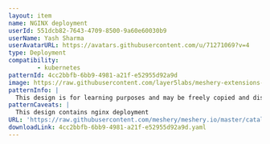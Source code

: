 ```yaml
---
layout: item
name: NGINX deployment
userId: 551dcb82-7643-4709-8500-9a60e60030b9
userName: Yash Sharma
userAvatarURL: https://avatars.githubusercontent.com/u/71271069?v=4
type: Deployment
compatibility: 
        - kubernetes
patternId: 4cc2bbfb-6bb9-4981-a21f-e52955d92a9d
image: https://raw.githubusercontent.com/layer5labs/meshery-extensions-packages/master/action-assets/design-assets/4cc2bbfb-6bb9-4981-a21f-e52955d92a9d.png
patternInfo: |
  This design is for learning purposes and may be freely copied and distributed.
patternCaveats: |
  This design contains nginx deployment
URL: 'https://raw.githubusercontent.com/meshery/meshery.io/master/catalog/4cc2bbfb-6bb9-4981-a21f-e52955d92a9d.yaml'
downloadLink: 4cc2bbfb-6bb9-4981-a21f-e52955d92a9d.yaml
---
```


